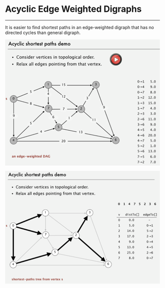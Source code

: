 # Acyclic Edge Weighted Digraphs

---

It is easier to find shortest paths in an edge-weighted digraph that has no directed cycles than general digraph.

![image](media/Acyclic-Edge-Weighted-Digraphs-image1.png)

![image](media/Acyclic-Edge-Weighted-Digraphs-image2.png)
